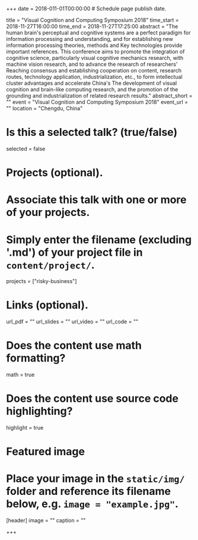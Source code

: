 +++
date = 2018-011-01T00:00:00  # Schedule page publish date.

title = "Visual Cognition and Computing Symposium 2018"
time_start = 2018-11-27T16:00:00
time_end = 2018-11-27T17:25:00
abstract = "The human brain's perceptual and cognitive systems are a perfect paradigm for information processing and understanding, and for establishing new information processing theories, methods and Key technologies provide important references. This conference aims to promote the integration of cognitive science, particularly visual cognitive mechanics research, with machine vision research, and to advance the research of researchers' Reaching consensus and establishing cooperation on content, research routes, technology application, industrialization, etc., to form intellectual cluster advantages and accelerate China's The development of visual cognition and brain-like computing research, and the promotion of the grounding and industrialization of related research results."
abstract_short = ""
event = "Visual Cognition and Computing Symposium 2018"
event_url = ""
location = "Chengdu, China"

# Is this a selected talk? (true/false)
selected = false

# Projects (optional).
#   Associate this talk with one or more of your projects.
#   Simply enter the filename (excluding '.md') of your project file in `content/project/`.
projects = ["risky-business"]

# Links (optional).
url_pdf = ""
url_slides = ""
url_video = ""
url_code = ""

# Does the content use math formatting?
math = true

# Does the content use source code highlighting?
highlight = true

# Featured image
# Place your image in the `static/img/` folder and reference its filename below, e.g. `image = "example.jpg"`.
[header]
image = ""
caption = ""

+++

<!-- Embed your slides or video here using [shortcodes](https://sourcethemes.com/academic/post/writing-markdown-latex/). Further details can easily be added using *Markdown* and $\rm \LaTeX$ math code. -->
